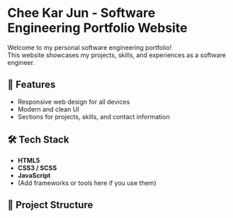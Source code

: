 # Chee Kar Jun - Software Engineering Portfolio Website

Welcome to my personal software engineering portfolio!  
This website showcases my projects, skills, and experiences as a software engineer.

## 🌟 Features
- Responsive web design for all devices  
- Modern and clean UI  
- Sections for projects, skills, and contact information

## 🛠️ Tech Stack
- **HTML5**
- **CSS3 / SCSS**
- **JavaScript**
- (Add frameworks or tools here if you use them)

## 📂 Project Structure
